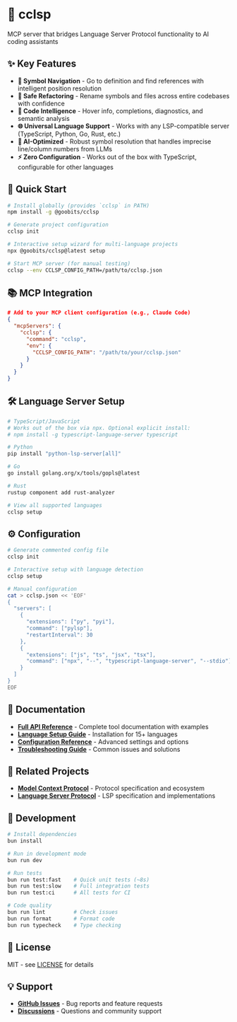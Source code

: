 # 🔗 cclsp
MCP server that bridges Language Server Protocol functionality to AI coding assistants

## ✨ Key Features
- **🎯 Symbol Navigation** - Go to definition and find references with intelligent position resolution
- **🔧 Safe Refactoring** - Rename symbols and files across entire codebases with confidence
- **🧠 Code Intelligence** - Hover info, completions, diagnostics, and semantic analysis
- **🌐 Universal Language Support** - Works with any LSP-compatible server (TypeScript, Python, Go, Rust, etc.)
- **🤖 AI-Optimized** - Robust symbol resolution that handles imprecise line/column numbers from LLMs
- **⚡ Zero Configuration** - Works out of the box with TypeScript, configurable for other languages

## 🚀 Quick Start
```bash
# Install globally (provides `cclsp` in PATH)
npm install -g @goobits/cclsp

# Generate project configuration
cclsp init

# Interactive setup wizard for multi-language projects
npx @goobits/cclsp@latest setup

# Start MCP server (for manual testing)
cclsp --env CCLSP_CONFIG_PATH=/path/to/cclsp.json
```

## 📚 MCP Integration
```json
# Add to your MCP client configuration (e.g., Claude Code)
{
  "mcpServers": {
    "cclsp": {
      "command": "cclsp",
      "env": {
        "CCLSP_CONFIG_PATH": "/path/to/your/cclsp.json"
      }
    }
  }
}
```

## 🛠️ Language Server Setup
```bash
# TypeScript/JavaScript
# Works out of the box via npx. Optional explicit install:
# npm install -g typescript-language-server typescript

# Python
pip install "python-lsp-server[all]"

# Go
go install golang.org/x/tools/gopls@latest

# Rust  
rustup component add rust-analyzer

# View all supported languages
cclsp setup
```

## ⚙️ Configuration
```bash
# Generate commented config file
cclsp init

# Interactive setup with language detection
cclsp setup

# Manual configuration
cat > cclsp.json << 'EOF'
{
  "servers": [
    {
      "extensions": ["py", "pyi"], 
      "command": ["pylsp"],
      "restartInterval": 30
    },
    {
      "extensions": ["js", "ts", "jsx", "tsx"],
      "command": ["npx", "--", "typescript-language-server", "--stdio"]
    }
  ]
}
EOF
```

## 📖 Documentation
- **[Full API Reference](docs/api.md)** - Complete tool documentation with examples
- **[Language Setup Guide](docs/languages.md)** - Installation for 15+ languages
- **[Configuration Reference](docs/configuration.md)** - Advanced settings and options
- **[Troubleshooting Guide](docs/troubleshooting.md)** - Common issues and solutions

## 🔗 Related Projects
- **[Model Context Protocol](https://github.com/modelcontextprotocol/servers)** - Protocol specification and ecosystem
- **[Language Server Protocol](https://langserver.org/)** - LSP specification and implementations

## 🧪 Development
```bash
# Install dependencies  
bun install

# Run in development mode
bun run dev

# Run tests
bun run test:fast    # Quick unit tests (~8s)
bun run test:slow    # Full integration tests
bun run test:ci      # All tests for CI

# Code quality
bun run lint         # Check issues
bun run format       # Format code  
bun run typecheck    # Type checking
```

## 📝 License
MIT - see [LICENSE](LICENSE) for details

## 💡 Support
- **[GitHub Issues](https://github.com/ktnyt/cclsp/issues)** - Bug reports and feature requests
- **[Discussions](https://github.com/ktnyt/cclsp/discussions)** - Questions and community support
